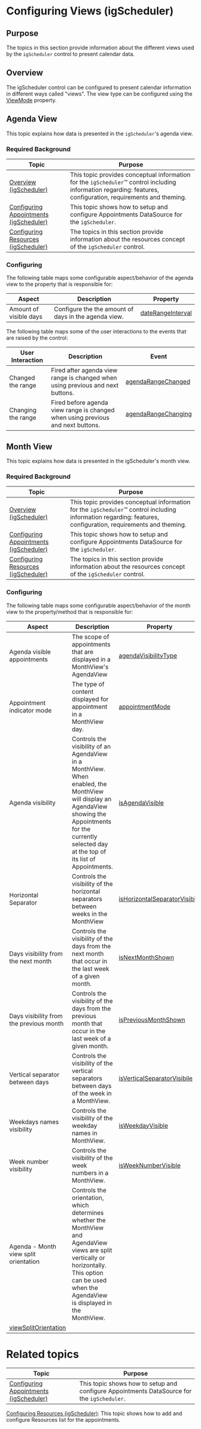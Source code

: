 <!--
|metadata|
{
    "fileName": "igscheduler-configure-views",
    "controlName": "igScheduler",
    "tags": ["views"]
}
|metadata|
-->

# Configuring Views (igScheduler)


## Purpose

The topics in this section provide information about the different views used by the `igScheduler` control to present calendar data.

## Overview

The igScheduler control can be configured to present calendar information in different ways called "views". The view type can be configured using the [ViewMode](%%jQueryApiUrl%%/ui.igscheduler#options:viewMode) property.

## Agenda View

This topic explains how data is presented in the `igScheduler`'s agenda view.

### Required Background

Topic |	Purpose
---|---
[Overview (igScheduler)](igScheduler-Overview.html) | This topic provides conceptual information for the `igScheduler`™ control including information regarding: features, configuration, requirements and theming.
[Configuring Appointments (igScheduler)](igScheduler-Configure-Appointments.html) | This topic shows how to setup and configure Appointments DataSource for the `igScheduler`.
 [Configuring Resources (igScheduler)](igScheduler-Configure-Resources.html) | The topics in this section provide information about the resources concept of the `igScheduler` control.

### Configuring

The following table maps some configurable aspect/behavior of the agenda view to the property that is responsible for:

Aspect | Description | Property
---|---|---
Amount of visible days| Configure the the amount of days in the agenda view. | [dateRangeInterval](%%jQueryApiUrl%%/ui.igscheduler#options:agendaViewSettings.dateRangeInterval)

The following table maps some of the user interactions to the events that are raised by the control:

User Interaction | Description | Event
---|---|--
Changed the range | Fired after agenda view range is changed when using previous and next buttons. | [agendaRangeChanged](%%jQueryApiUrl%%/ui.igscheduler#events:agendaRangeChanged)
Changing the range | Fired before agenda view range is changed when using previous and next buttons. | [agendaRangeChanging](%%jQueryApiUrl%%/ui.igscheduler#events:agendaRangeChanging)

## Month View

This topic explains how data is presented in the igScheduler's month view.

### Required Background

Topic |	Purpose
---|---
[Overview (igScheduler)](igScheduler-Overview.html) | This topic provides conceptual information for the `igScheduler`™ control including information regarding: features, configuration, requirements and theming.
[Configuring Appointments (igScheduler)](igScheduler-Configure-Appointments.html) | This topic shows how to setup and configure Appointments DataSource for the `igScheduler`.
 [Configuring Resources (igScheduler)](igScheduler-Configure-Resources.html) | The topics in this section provide information about the resources concept of the `igScheduler` control.

### Configuring

The following table maps some configurable aspect/behavior of the month view to the property/method that is responsible for:

Aspect | Description | Property
---|---|---
Agenda visible appointments | The scope of appointments that are displayed in a MonthView's AgendaView | [agendaVisibilityType](%%jQueryApiUrl%%/ui.igscheduler#options:monthViewSettings.agendaVisibilityType)
Appointment indicator mode | The type of content displayed for appointment in a MonthView day. | [appointmentMode](%%jQueryApiUrl%%/ui.igscheduler#options:monthViewSettings.appointmentMode)
Agenda visibility | Controls the visibility of an AgendaView in a MonthView. When enabled, the MonthView will display an AgendaView showing the Appointments for the currently selected day at the top of its list of Appointments. | [isAgendaVisible](%%jQueryApiUrl%%/ui.igscheduler#options:monthViewSettings.isAgendaVisible)
Horizontal Separator | Controls the visibility of the horizontal separators between weeks in the MonthView | [isHorizontalSeparatorVisibile](%%jQueryApiUrl%%/ui.igscheduler#options:monthViewSettings.isHorizontalSeparatorVisibile)
Days visibility from the next month | Controls the visibility of the days from the next month that occur in the last week of a given month. | [isNextMonthShown](%%jQueryApiUrl%%/ui.igscheduler#options:monthViewSettings.isNextMonthShown)
Days visibility from the previous month | Controls the visibility of the days from the previous month that occur in the last week of a given month. | [isPreviousMonthShown](%%jQueryApiUrl%%/ui.igscheduler#options:monthViewSettings.isPreviousMonthShown)
Vertical separator between days | Controls the visibility of the vertical separators between days of the week in a MonthView. | [isVerticalSeparatorVisibile](%%jQueryApiUrl%%/ui.igscheduler#options:monthViewSettings.isVerticalSeparatorVisibile)
Weekdays names visibility | Controls the visibility of the weekday names in MonthView. | [isWeekdayVisible](%%jQueryApiUrl%%/ui.igscheduler#options:monthViewSettings.isWeekdayVisible)
Week number visibility | Controls the visibility of the week numbers in a MonthView. | [isWeekNumberVisible](%%jQueryApiUrl%%/ui.igscheduler#options:monthViewSettings.isWeekNumberVisible)
Agenda - Month view split orientation | Controls the orientation, which determines whether the MonthView and AgendaView views are split vertically or horizontally. This option can be used when the AgendaView is displayed in the MonthView.
 | [viewSplitOrientation](%%jQueryApiUrl%%/ui.igscheduler#options:monthViewSettings.viewSplitOrientation)

# Related topics

Topic | Purpose
---|---
[Configuring Appointments (igScheduler)](igScheduler-Configure-Appointments.html) | This topic shows how to setup and configure Appointments DataSource for the `igScheduler`.
[Configuring Resources (igScheduler)](igScheduler-Configure-Resources.html): This topic shows how to add and configure Resources list for the appointments.